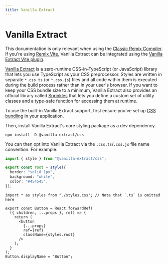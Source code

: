 ```yaml
---
title: Vanilla Extract
---
```


# Vanilla Extract

<docs-warning>This documentation is only relevant when using the [Classic Remix Compiler][classic-remix-compiler]. If you're using [Remix Vite][remix-vite], Vanilla Extract can be integrated using the [Vanilla Extract Vite plugin][vanilla-extract-vite].</docs-warning>

[Vanilla Extract][vanilla-extract] is a zero-runtime CSS-in-TypeScript (or JavaScript) library that lets you use TypeScript as your CSS preprocessor. Styles are written in separate `*.css.ts` (or `*.css.js`) files and all code within them is executed during the build process rather than in your user's browser. If you want to keep your CSS bundle size to a minimum, Vanilla Extract also provides an official library called [Sprinkles][sprinkles] that lets you define a custom set of utility classes and a type-safe function for accessing them at runtime.

To use the built-in Vanilla Extract support, first ensure you've set up [CSS bundling][css-bundling] in your application.

Then, install Vanilla Extract's core styling package as a dev dependency.

```shellscript nonumber
npm install -D @vanilla-extract/css
```

You can then opt into Vanilla Extract via the `.css.ts`/`.css.js` file name convention. For example:

```ts filename=app/components/button/styles.css.ts
import { style } from "@vanilla-extract/css";

export const root = style({
  border: "solid 1px",
  background: "white",
  color: "#454545",
});
```

```tsx filename=app/components/button/index.js lines=[1,9]
import * as styles from "./styles.css"; // Note that `.ts` is omitted here

export const Button = React.forwardRef(
  ({ children, ...props }, ref) => {
    return (
      <button
        {...props}
        ref={ref}
        className={styles.root}
      />
    );
  }
);
Button.displayName = "Button";
```

[vanilla-extract]: https://vanilla-extract.style
[sprinkles]: https://vanilla-extract.style/documentation/packages/sprinkles
[css-bundling]: ./bundling
[classic-remix-compiler]: ../guides/vite#classic-remix-compiler-vs-remix-vite
[remix-vite]: ../guides/vite
[vanilla-extract-vite]: https://vanilla-extract.style/documentation/integrations/vite
